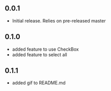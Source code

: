 ## 0.0.1

- Initial release. Relies on pre-released master

## 0.1.0
 
- added feature to use CheckBox
- added feature to select all

## 0.1.1

- added gif to README.md